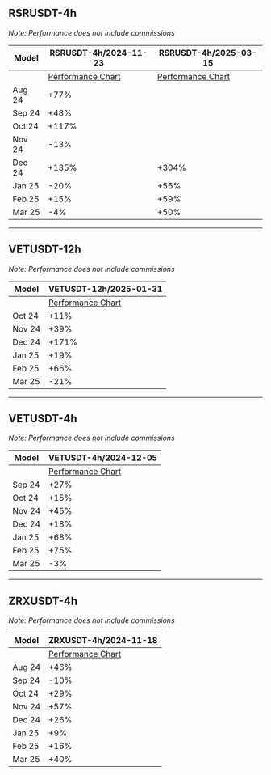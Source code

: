 ## RSRUSDT-4h

_Note: Performance does not include commissions_

| Model                       | RSRUSDT-4h/2024-11-23 | RSRUSDT-4h/2025-03-15 |
|-----------------------------|-----------------------|-----------------------|
|                             | [Performance Chart](/models/RSRUSDT-4h/2024-11-23/performance.png) | [Performance Chart](/models/RSRUSDT-4h/2025-03-15/performance.png) |
| Aug 24                      | +77%                  |                       |
| Sep 24                      | +48%                  |                       |
| Oct 24                      | +117%                 |                       |
| Nov 24                      | -13%                  |                       |
| Dec 24                      | +135%                 | +304%                 |
| Jan 25                      | -20%                  | +56%                  |
| Feb 25                      | +15%                  | +59%                  |
| Mar 25                      | -4%                   | +50%                  |


---

## VETUSDT-12h

_Note: Performance does not include commissions_

| Model                       | VETUSDT-12h/2025-01-31 |
|-----------------------------|------------------------|
|                             | [Performance Chart](/models/VETUSDT-12h/2025-01-31/performance.png) |
| Oct 24                      | +11%                   |
| Nov 24                      | +39%                   |
| Dec 24                      | +171%                  |
| Jan 25                      | +19%                   |
| Feb 25                      | +66%                   |
| Mar 25                      | -21%                   |



---



## VETUSDT-4h

_Note: Performance does not include commissions_

| Model                       | VETUSDT-4h/2024-12-05 |
|-----------------------------|-----------------------|
|                             | [Performance Chart](/models/VETUSDT-4h/2024-12-05/performance.png) |
| Sep 24                      | +27%                  |
| Oct 24                      | +15%                  |
| Nov 24                      | +45%                  |
| Dec 24                      | +18%                  |
| Jan 25                      | +68%                  |
| Feb 25                      | +75%                  |
| Mar 25                      | -3%                   |



---

## ZRXUSDT-4h

_Note: Performance does not include commissions_

| Model                       | ZRXUSDT-4h/2024-11-18 |
|-----------------------------|-----------------------|
|                             | [Performance Chart](/models/ZRXUSDT-4h/2024-11-18/performance.png) |
| Aug 24                      | +46%                  |
| Sep 24                      | -10%                  |
| Oct 24                      | +29%                  |
| Nov 24                      | +57%                  |
| Dec 24                      | +26%                  |
| Jan 25                      | +9%                   |
| Feb 25                      | +16%                  |
| Mar 25                      | +40%                  |



